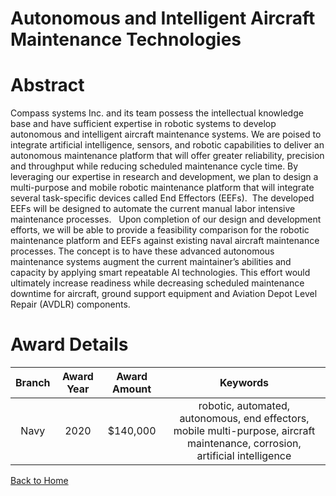 
Autonomous and Intelligent Aircraft Maintenance Technologies
============================================================

# Abstract


Compass systems Inc. and its team possess the intellectual knowledge base and have sufficient expertise in robotic systems to develop autonomous and intelligent aircraft maintenance systems. We are poised to integrate artificial intelligence, sensors, and robotic capabilities to deliver an autonomous maintenance platform that will offer greater reliability, precision and throughput while reducing scheduled maintenance cycle time. By leveraging our expertise in research and development, we plan to design a multi-purpose and mobile robotic maintenance platform that will integrate several task-specific devices called End Effectors (EEFs).  The developed EEFs will be designed to automate the current manual labor intensive maintenance processes.   Upon completion of our design and development efforts, we will be able to provide a feasibility comparison for the robotic maintenance platform and EEFs against existing naval aircraft maintenance processes. The concept is to have these advanced autonomous maintenance systems augment the current maintainer’s abilities and capacity by applying smart repeatable AI technologies. This effort would ultimately increase readiness while decreasing scheduled maintenance downtime for aircraft, ground support equipment and Aviation Depot Level Repair (AVDLR) components.  

# Award Details

|Branch|Award Year|Award Amount|Keywords|
| :---: | :---: | :---: | :---: |
|Navy|2020|$140,000|robotic, automated, autonomous, end effectors, mobile multi-purpose, aircraft maintenance, corrosion, artificial intelligence|
  
  


[Back to Home](https://github.com/chrischow/dod_sbir_awards#2154)